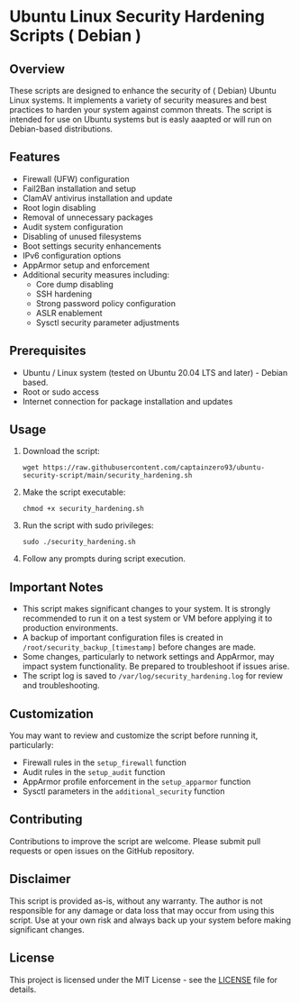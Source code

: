 # Ubuntu Linux Security Hardening Scripts ( Debian ) 

## Overview

These scripts are designed to enhance the security of ( Debian) Ubuntu Linux systems. It implements a variety of security measures and best practices to harden your system against common threats. The script is intended for use on Ubuntu systems but is easly aaapted or will run on Debian-based distributions.

## Features

- Firewall (UFW) configuration
- Fail2Ban installation and setup
- ClamAV antivirus installation and update
- Root login disabling
- Removal of unnecessary packages
- Audit system configuration
- Disabling of unused filesystems
- Boot settings security enhancements
- IPv6 configuration options
- AppArmor setup and enforcement
- Additional security measures including:
  - Core dump disabling
  - SSH hardening
  - Strong password policy configuration
  - ASLR enablement
  - Sysctl security parameter adjustments

## Prerequisites

- Ubuntu / Linux system (tested on Ubuntu 20.04 LTS and later) - Debian based.
- Root or sudo access
- Internet connection for package installation and updates

## Usage

1. Download the script:
   ```
   wget https://raw.githubusercontent.com/captainzero93/ubuntu-security-script/main/security_hardening.sh
   ```

2. Make the script executable:
   ```
   chmod +x security_hardening.sh
   ```

3. Run the script with sudo privileges:
   ```
   sudo ./security_hardening.sh
   ```

4. Follow any prompts during script execution.

## Important Notes

- This script makes significant changes to your system. It is strongly recommended to run it on a test system or VM before applying it to production environments.
- A backup of important configuration files is created in `/root/security_backup_[timestamp]` before changes are made.
- Some changes, particularly to network settings and AppArmor, may impact system functionality. Be prepared to troubleshoot if issues arise.
- The script log is saved to `/var/log/security_hardening.log` for review and troubleshooting.

## Customization

You may want to review and customize the script before running it, particularly:

- Firewall rules in the `setup_firewall` function
- Audit rules in the `setup_audit` function
- AppArmor profile enforcement in the `setup_apparmor` function
- Sysctl parameters in the `additional_security` function

## Contributing

Contributions to improve the script are welcome. Please submit pull requests or open issues on the GitHub repository.

## Disclaimer

This script is provided as-is, without any warranty. The author is not responsible for any damage or data loss that may occur from using this script. Use at your own risk and always back up your system before making significant changes.

## License

This project is licensed under the MIT License - see the [LICENSE](LICENSE) file for details.
